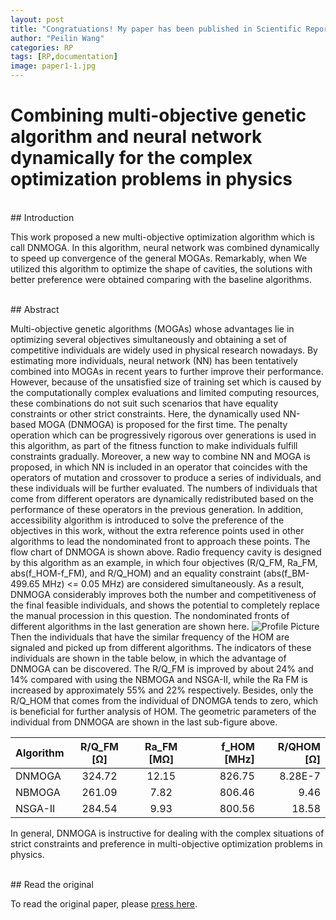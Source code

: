 ```yaml
---
layout: post
title: "Congratuations! My paper has been published in Scientific Reports on 17 January 2023"
author: "Peilin Wang"
categories: RP
tags: [RP,documentation]
image: paper1-1.jpg
---
```


# Combining multi-objective genetic algorithm and neural network dynamically for the complex optimization problems in physics
<br/>
## Introduction

This work proposed a new multi-objective optimization algorithm which is call DNMOGA. In this algorithm, neural network was combined dynamically to speed up convergence of the general MOGAs. Remarkably, when We utilized this algorithm to optimize the shape of cavities, the solutions with better preference were obtained comparing with the baseline algorithms.

<br/>
## Abstract

Multi-objective genetic algorithms (MOGAs) whose advantages lie in optimizing several objectives simultaneously and obtaining a set of competitive individuals are widely used in physical research nowadays. By estimating more individuals, neural network (NN) has been tentatively combined into MOGAs in recent years to further improve their performance. However, because of the unsatisfied size of training set which is caused by the computationally complex evaluations and limited computing resources, these combinations do not suit such scenarios that have equality constraints or other strict constraints. Here, the dynamically used NN-based MOGA (DNMOGA) is proposed for the first time. 
The penalty operation which can be progressively rigorous over generations is used in this algorithm, as part of the fitness function to make individuals fulfill constraints gradually. Moreover, a new way to combine NN and MOGA is proposed, in which NN is included in an operator that coincides with the operators of mutation and crossover to produce a series of individuals, and these individuals will be further evaluated. The numbers of individuals that come from different operators are dynamically redistributed based on the performance of these operators in the previous generation. In addition, accessibility algorithm is introduced to solve the preference of the objectives in this work, without the extra reference points used in other algorithms to lead the nondominated front to approach these points. The flow chart of DNMOGA is shown above.
Radio frequency cavity is designed by this algorithm as an example, in which four objectives (R/Q_FM, Ra_FM, abs(f_HOM-f_FM), and R/Q_HOM) and an equality constraint (abs(f_BM-499.65 MHz) <= 0.05 MHz) are considered simultaneously. As a result, DNMOGA considerably improves both the number and competitiveness of the final feasible individuals, and shows the potential to completely replace the manual procession in this question. The nondominated fronts of different algorithms in the last generation are shown here.
![Profile Picture](https://github.com/peilin-wang-git/peilin-wang-git.github.io/tree/main/assets/img/paper1-2.jpg) 
Then the individuals that have the similar frequency of the HOM are signaled and picked up from different algorithms. The indicators of these individuals are shown in the table below, in which the advantage of DNMOGA can be discovered. The R/Q_FM is improved by about 24% and 14% compared with using the NBMOGA and NSGA-II, while the Ra FM is increased by approximately 55% and 22% respectively. Besides, only the R/Q_HOM that comes from the individual of DNOMGA tends to zero, which is beneficial for further analysis of HOM. The geometric parameters of the individual from DNMOGA are shown in the last sub-figure above.
<!-- Algorithm             | R/Q_FM [Ω]            | Ra_FM [MΩ]            | f_HOM [MHz]           | R/QHOM [Ω]
--------------------- | :-------------------: | :-------------------- | --------------------: | --------------------:
DNMOGA                | 324.72                | 12.15                 | 826.75                | 8.28E-7
NBMOGA                | 261.09                | 7.82                  | 806.46                | 9.46
NSGA-II               | 284.54                | 9.93                  | 800.56                | 18.58 -->

Algorithm | R/Q_FM [Ω] | Ra_FM [MΩ] | f_HOM [MHz] | R/QHOM [Ω]
--- | :---: | :---: | ---: | ---:
DNMOGA | 324.72 | 12.15 | 826.75 | 8.28E-7
NBMOGA | 261.09 | 7.82 | 806.46 | 9.46
NSGA-II | 284.54 | 9.93 | 800.56 | 18.58

In general, DNMOGA is instructive for dealing with the complex situations of strict constraints and preference in multi-objective optimization problems in physics.

<br/>
## Read the original

To read the original paper, please [press here](https://www.nature.com/articles/s41598-023-27478-7).


